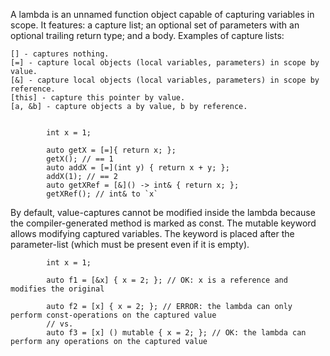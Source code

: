 A lambda is an unnamed function object capable of capturing variables in scope. It features: a capture list; an optional set of parameters with an optional trailing return type; and a body. Examples of capture lists:

    [] - captures nothing.
    [=] - capture local objects (local variables, parameters) in scope by value.
    [&] - capture local objects (local variables, parameters) in scope by reference.
    [this] - capture this pointer by value.
    [a, &b] - capture objects a by value, b by reference.


            int x = 1;

            auto getX = [=]{ return x; };
            getX(); // == 1
            auto addX = [=](int y) { return x + y; };
            addX(1); // == 2
            auto getXRef = [&]() -> int& { return x; };
            getXRef(); // int& to `x`
            
            
By default, value-captures cannot be modified inside the lambda because the compiler-generated method is marked as const. The mutable keyword allows modifying captured variables. The keyword is placed after the parameter-list (which must be present even if it is empty).

            int x = 1;

            auto f1 = [&x] { x = 2; }; // OK: x is a reference and modifies the original

            auto f2 = [x] { x = 2; }; // ERROR: the lambda can only perform const-operations on the captured value
            // vs.
            auto f3 = [x] () mutable { x = 2; }; // OK: the lambda can perform any operations on the captured value
